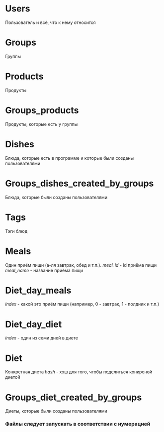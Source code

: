# Users 
Пользователь и всё, что к нему относится

# Groups
Группы

# Products
Продукты

# Groups_products
Продукты, которые есть у группы

# Dishes
Блюда, которые есть в программе и которые были созданы пользователями

# Groups_dishes_created_by_groups
Блюда, которые были созданы пользователями

# Tags
Тэги блюд

# Meals
Один приём пищи (а-ля завтрак, обед и т.п.). 
*meal_id* - id приёма пищи 
*meal_name* - название приёма пищи

# Diet_day_meals
*index* - какой это приём пищи (например, 0 - завтрак, 1 - полдник и т.п.)

# Diet_day_diet
*index* - один из семи дней в диете

# Diet
Конкретная диета
*hash* - хэш для того, чтобы поделиться конкреной диетой

# Groups_diet_created_by_groups
Диеты, которые были созданы пользователями

### Файлы следует запускать в соответствии с нумерацией